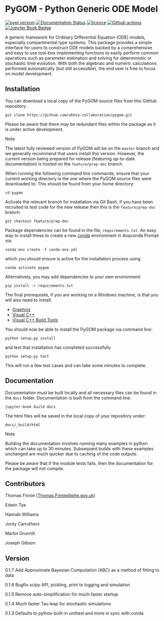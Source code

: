 # PyGOM - Python Generic ODE Model

[![pypi version](https://img.shields.io/pypi/v/pygom.svg)](https://pypi.python.org/pypi/pygom)
[![Documentation Status](https://readthedocs.org/projects/pygom/badge/?version=master)](https://pygom.readthedocs.io/en/master/?badge=master)
[![licence](https://img.shields.io/pypi/l/pygom?color=green)](https://raw.githubusercontent.com/PublicHealthEngland/pygom/master/LICENSE.txt)
[![Github actions](https://github.com/PublicHealthEngland/pygom/workflows/pygom/badge.svg)](https://github.com/PublicHealthEngland/pygom/actions/)
[![Jupyter Book Badge](https://jupyterbook.org/badge.svg)](https://hwilliams-phe.github.io/pygom/intro.html)

A generic framework for Ordinary Differential Equation (ODE) models, especially compartmental type systems.
This package provides a simple interface for users to construct ODE models backed by a comprehensive and easy to use tool–box implementing functions to easily perform common operations such as parameter estimation and solving for deterministic or stochastic time evolution.
With both the algebraic and numeric calculations performed automatically (but still accessible),
the end user is free to focus on model development.

## Installation

You can download a local copy of the PyGOM source files from this GitHub repository:

    git clone https://github.com/ukhsa-collaboration/pygom.git

Please be aware that there may be redundant files within the package as it is under active development.

> [!NOTE]
> The latest fully reviewed version of PyGOM will be on the `master` branch and we generally recommend that users install this version. However, the current version being prepared for release (featuring up-to-date documentation) is hosted on the `feature/prep-doc` branch.

When running the following command line commands, ensure that your current working directory is the one where the PyGOM source files were downloaded to. This should be found from your home directory:

    cd pygom

Activate the relevant branch for installation via Git Bash, if you have been recruited to test code for the
new release then this is the `feature/prep-doc` branch:

    git checkout feature/prep-doc

Package dependencies can be found in the file, `requirements.txt`.
An easy way to install these to create a new [conda](https://conda.io/docs) environment in Anaconda Prompt via:

    conda env create -f conda-env.yml

which you should ensure is active for the installation process using

    conda activate pygom

Alternatively, you may add dependencies to your own environment:

    pip install -r requirements.txt

The final prerequisite, if you are working on a Windows machine, is that you will also need to install:
- [Graphviz](https://graphviz.org/)
- [Visual C++](https://support.microsoft.com/en-us/topic/the-latest-supported-visual-c-downloads-2647da03-1eea-4433-9aff-95f26a218cc0)
- [Visual C++ Build Tools](https://go.microsoft.com/fwlink/?LinkId=691126)

You should now be able to install the PyGOM package via command line:

    python setup.py install

and test that installation has completed successfully

    python setup.py test

This will run a few test cases and can take some minutes to complete.

## Documentation

Documentation must be built locally and all necessary files can be found in the `docs` folder.
Documentation is built from the command line:

    jupyter-book build docs

The html files will be saved in the local copy of your repository under:

    docs/_build/html

> [!NOTE]
> Building the documentation involves running many examples in python which can take up to 30 minutes. Subsequent builds with these examples unchanged are much quicker due to caching of the code outputs.

Please be aware that if the module tests fails, then the documentation for the package will not compile.

## Contributors

Thomas Finnie (Thomas.Finnie@phe.gov.uk)

Edwin Tye

Hannah Williams

Jonty Carruthers

Martin Grunnill

Joseph Gibson

## Version

0.1.7 Add Approximate Bayesian Computation (ABC) as a method of fitting to data 

0.1.6 Bugfix scipy API, pickling, print to logging and simulation

0.1.5 Remove auto-simplification for much faster startup

0.1.4 Much faster Tau leap for stochastic simulations

0.1.3 Defaults to python built-in unittest and more in sync with conda
